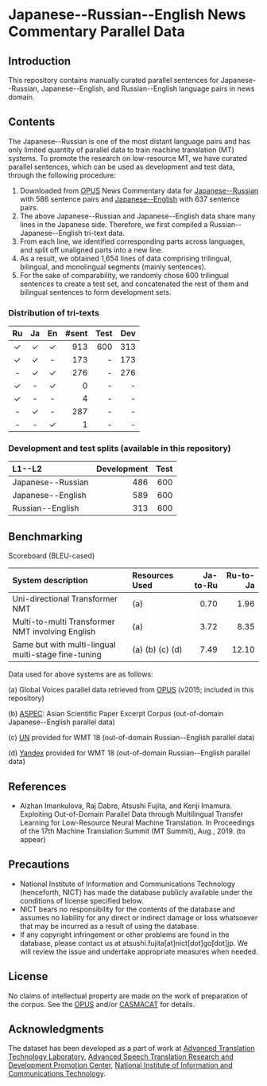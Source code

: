 # Japanese--Russian--English News Commentary Parallel Data

## Introduction

This repository contains manually curated parallel sentences for Japanese--Russian, Japanese--English, and Russian--English language pairs in news domain.

## Contents

The Japanese--Russian is one of the most distant language pairs and has only limited quantity of parallel data to train machine translation (MT) systems.
To promote the research on low-resource MT, we have curated parallel sentences, which can be used as development and test data, through the following procedure:

1. Downloaded from [OPUS](http://opus.nlpl.eu/) News Commentary data for [Japanese--Russian](http://opus.nlpl.eu/download.php?f=News-Commentary11/ja-ru.txt.zip) with 586 sentence pairs and [Japanese--English](http://opus.nlpl.eu/download.php?f=News-Commentary11/en-ja.txt.zip) with 637 sentence pairs.
2. The above Japanese--Russian and Japanese--English data share many lines in the Japanese side. Therefore, we first compiled a Russian--Japanese--English tri-text data.
3. From each line, we identified corresponding parts across languages, and split off unaligned parts into a new line.
4. As a result, we obtained 1,654 lines of data comprising trilingual, bilingual, and monolingual segments (mainly sentences).
5. For the sake of comparability, we randomly chose 600 trilingual sentences to create a test set, and concatenated the rest of them and bilingual sentences to form development sets.

### Distribution of tri-texts

| Ru | Ja | En | #sent | Test | Dev  |
| :--: | :--: | :--: | ----: | ---: | ---: |
| ✓  | ✓  | ✓  | 913   | 600  | 313  |
| ✓  | ✓  |  - | 173   | -    | 173  |
| -  | ✓  |  ✓ | 276   | -    | 276  |
| ✓  | -  |  ✓ | 0     | -    | -    |
| ✓  | -  |  - | 4     | -    | -    |
| -  | ✓  |  - | 287   | -    | -    |
| -  | -  |  ✓ | 1     | -    | -    |

### Development and test splits (available in this repository)

| L1--L2 | Development | Test |
| :---------------- | --: | --: |
| Japanese--Russian | 486 | 600 |
| Japanese--English | 589 | 600 |
| Russian--English  | 313 | 600 |

## Benchmarking

Scoreboard (BLEU-cased)

| System description | Resources Used | Ja-to-Ru | Ru-to-Ja |
| :----- | :----- | ---: | ---: |
| Uni-directional Transformer NMT | (a) | 0.70 | 1.96 |
| Multi-to-multi Transformer NMT involving English | (a) | 3.72 | 8.35 |
| Same but with multi-lingual multi-stage fine-tuning | (a) (b) (c) (d) | 7.49 | 12.10 |

Data used for above systems are as follows:

(a) Global Voices parallel data retrieved from [OPUS](http://opus.nlpl.eu/GlobalVoices.php) (v2015; included in this repository)

(b) [ASPEC](http://lotus.kuee.kyoto-u.ac.jp/ASPEC/): Asian Scientific Paper Excerpt Corpus (out-of-domain Japanese--English parallel data)

(c) [UN](http://www.statmt.org/wmt18/translation-task.html) provided for WMT 18 (out-of-domain Russian--English parallel data)

(d) [Yandex](http://www.statmt.org/wmt18/translation-task.html) provided for WMT 18 (out-of-domain Russian--English parallel data)

## References

* Aizhan Imankulova, Raj Dabre, Atsushi Fujita, and Kenji Imamura. Exploiting Out-of-Domain Parallel Data through Multilingual Transfer Learning for Low-Resource Neural Machine Translation. In Proceedings of the 17th Machine Translation Summit (MT Summit), Aug., 2019. (to appear)

## Precautions

* National Institute of Information and Communications Technology (henceforth, NICT) has made the database publicly available under the conditions of license specified below.
* NICT bears no responsibility for the contents of the database and assumes no liability for any direct or indirect damage or loss whatsoever that may be incurred as a result of using the database.
* If any copyright infringement or other problems are found in the database, please contact us at atsushi.fujita[at]nict[dot]go[dot]jp. We will review the issue and undertake appropriate measures when needed.

## License

No claims of intellectual property are made on the work of preparation of the corpus.
See the [OPUS](http://opus.nlpl.eu/News-Commentary-v11.php) and/or [CASMACAT](http://www.casmacat.eu/corpus/news-commentary.html) for details.

## Acknowledgments

The dataset has been developed as a part of work at [Advanced Translation Technology Laboratory](http://att-astrec.nict.go.jp/), [Advanced Speech Translation Research and Development Promotion Center](http://astrec.nict.go.jp/), [National Institute of Information and Communications Technology](http://www.nict.go.jp/en/).
